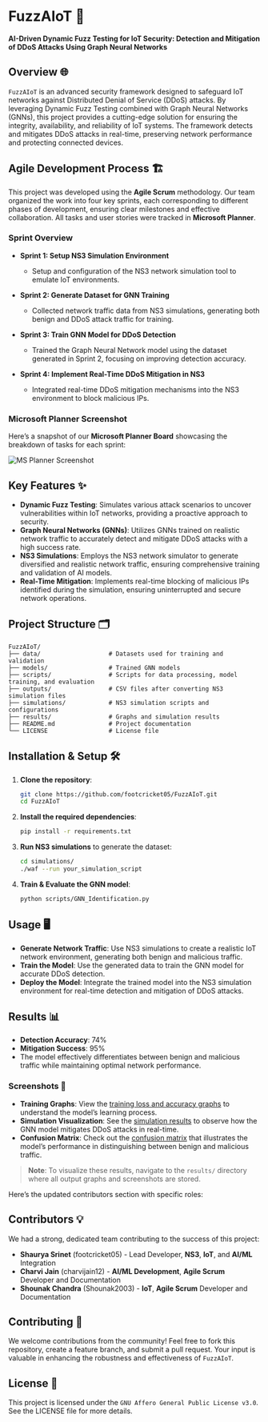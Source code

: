 # FuzzAIoT 🚀  
**AI-Driven Dynamic Fuzz Testing for IoT Security: Detection and Mitigation of DDoS Attacks Using Graph Neural Networks**

## Overview 🌐  
`FuzzAIoT` is an advanced security framework designed to safeguard IoT networks against Distributed Denial of Service (DDoS) attacks. By leveraging Dynamic Fuzz Testing combined with Graph Neural Networks (GNNs), this project provides a cutting-edge solution for ensuring the integrity, availability, and reliability of IoT systems. The framework detects and mitigates DDoS attacks in real-time, preserving network performance and protecting connected devices.

## Agile Development Process 🏗️  
This project was developed using the **Agile Scrum** methodology. Our team organized the work into four key sprints, each corresponding to different phases of development, ensuring clear milestones and effective collaboration. All tasks and user stories were tracked in **Microsoft Planner**.

### Sprint Overview  
- **Sprint 1: Setup NS3 Simulation Environment**
  - Setup and configuration of the NS3 network simulation tool to emulate IoT environments.
  
- **Sprint 2: Generate Dataset for GNN Training**
  - Collected network traffic data from NS3 simulations, generating both benign and DDoS attack traffic for training.
  
- **Sprint 3: Train GNN Model for DDoS Detection**
  - Trained the Graph Neural Network model using the dataset generated in Sprint 2, focusing on improving detection accuracy.

- **Sprint 4: Implement Real-Time DDoS Mitigation in NS3**
  - Integrated real-time DDoS mitigation mechanisms into the NS3 environment to block malicious IPs.

### Microsoft Planner Screenshot  
Here’s a snapshot of our **Microsoft Planner Board** showcasing the breakdown of tasks for each sprint:  

![MS Planner Screenshot](./assets/ms_planner_screenshot.jpg)

## Key Features ✨  
- **Dynamic Fuzz Testing**: Simulates various attack scenarios to uncover vulnerabilities within IoT networks, providing a proactive approach to security.
- **Graph Neural Networks (GNNs)**: Utilizes GNNs trained on realistic network traffic to accurately detect and mitigate DDoS attacks with a high success rate.
- **NS3 Simulations**: Employs the NS3 network simulator to generate diversified and realistic network traffic, ensuring comprehensive training and validation of AI models.
- **Real-Time Mitigation**: Implements real-time blocking of malicious IPs identified during the simulation, ensuring uninterrupted and secure network operations.

## Project Structure 🗂️  
```plaintext  
FuzzAIoT/  
├── data/                   # Datasets used for training and validation  
├── models/                 # Trained GNN models  
├── scripts/                # Scripts for data processing, model training, and evaluation  
├── outputs/                # CSV files after converting NS3 simulation files  
├── simulations/            # NS3 simulation scripts and configurations  
├── results/                # Graphs and simulation results  
├── README.md               # Project documentation  
└── LICENSE                 # License file  
```

## Installation & Setup 🛠️  
1. **Clone the repository**:  
   ```bash  
   git clone https://github.com/footcricket05/FuzzAIoT.git  
   cd FuzzAIoT  
   ```

2. **Install the required dependencies**:  
   ```bash  
   pip install -r requirements.txt  
   ```

3. **Run NS3 simulations** to generate the dataset:  
   ```bash  
   cd simulations/  
   ./waf --run your_simulation_script  
   ```

4. **Train & Evaluate the GNN model**:  
   ```bash  
   python scripts/GNN_Identification.py  
   ```

## Usage 🖥️  
- **Generate Network Traffic**: Use NS3 simulations to create a realistic IoT network environment, generating both benign and malicious traffic.  
- **Train the Model**: Use the generated data to train the GNN model for accurate DDoS detection.  
- **Deploy the Model**: Integrate the trained model into the NS3 simulation environment for real-time detection and mitigation of DDoS attacks.

## Results 📊  
- **Detection Accuracy**: 74%  
- **Mitigation Success**: 95%  
- The model effectively differentiates between benign and malicious traffic while maintaining optimal network performance.

### **Screenshots** 📸  
- **Training Graphs**: View the [training loss and accuracy graphs](./results/training_graphs.jpg) to understand the model’s learning process.  
- **Simulation Visualization**: See the [simulation results](./results/simulation_visualization.jpg) to observe how the GNN model mitigates DDoS attacks in real-time.  
- **Confusion Matrix**: Check out the [confusion matrix](./results/confusion_matrix.jpg) that illustrates the model’s performance in distinguishing between benign and malicious traffic.

> **Note**: To visualize these results, navigate to the `results/` directory where all output graphs and screenshots are stored.

Here’s the updated contributors section with specific roles:

## Contributors 💡  
We had a strong, dedicated team contributing to the success of this project:  

- **Shaurya Srinet** (footcricket05) - Lead Developer, **NS3**, **IoT**, and **AI/ML** Integration  
- **Charvi Jain** (charvijain12) - **AI/ML Development**, **Agile Scrum** Developer and Documentation  
- **Shounak Chandra** (Shounak2003) - **IoT**, **Agile Scrum** Developer and Documentation  

## Contributing 🤝  
We welcome contributions from the community! Feel free to fork this repository, create a feature branch, and submit a pull request. Your input is valuable in enhancing the robustness and effectiveness of `FuzzAIoT`.

## License 📄  
This project is licensed under the `GNU Affero General Public License v3.0`. See the LICENSE file for more details.
